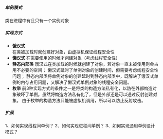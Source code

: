 ##### 单例模式
类在进程中有且只有一个实例对象

##### 实现方式
* **饿汉式**    
在类被加载时就创建好对象，由虚拟机保证线程安全性
* **懒汉式**
在需要使用的时候才创建对象（考虑线程安全性）
* **静态内部类**
饿汉式在类加载的时候就创建了对象，若对象一直未被使用则会占用不必要的空间；
懒汉式延时了单例对象的创建时间，但需要考虑线程安全性问题；
静态内部类将单例对象的创建延时到静态内部类中，既解决了饿汉式单例的内存占用问题，又解决了懒汉式单例对象的线程安全问题。
* **枚举**
前3种实现方式的条件之一是将类的构造方法私有化，以防在外部构造对象破坏了单例。虽然将构造方法私有化了，但是外部还是可以通过反射创建对象。
由于枚举的构造方法只能被虚拟机调用，所以可以防止反射攻击。

##### 扩展
1、如何实现线程间单例？
2、如何实现进程间单例？
3、如何实现通用单例设计模式？